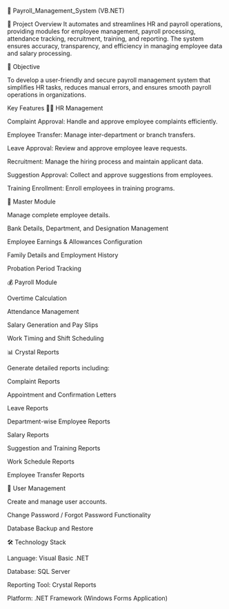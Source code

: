 ﻿🧾 Payroll_Management_System (VB.NET)

📖 Project Overview
It automates and streamlines HR and payroll operations, providing modules for employee management, payroll processing, attendance tracking, recruitment, training, and reporting.
The system ensures accuracy, transparency, and efficiency in managing employee data and salary processing.

🎯 Objective

To develop a user-friendly and secure payroll management system that simplifies HR tasks, reduces manual errors, and ensures smooth payroll operations in organizations.


Key Features
👨‍💼 HR Management

Complaint Approval: Handle and approve employee complaints efficiently.

Employee Transfer: Manage inter-department or branch transfers.

Leave Approval: Review and approve employee leave requests.

Recruitment: Manage the hiring process and maintain applicant data.

Suggestion Approval: Collect and approve suggestions from employees.

Training Enrollment: Enroll employees in training programs.



🧩 Master Module

Manage complete employee details.

Bank Details, Department, and Designation Management

Employee Earnings & Allowances Configuration

Family Details and Employment History

Probation Period Tracking


💰 Payroll Module

Overtime Calculation

Attendance Management

Salary Generation and Pay Slips

Work Timing and Shift Scheduling


📊 Crystal Reports

Generate detailed reports including:

Complaint Reports

Appointment and Confirmation Letters

Leave Reports

Department-wise Employee Reports

Salary Reports

Suggestion and Training Reports

Work Schedule Reports

Employee Transfer Reports


🔐 User Management

Create and manage user accounts.

Change Password / Forgot Password Functionality

Database Backup and Restore


🛠️ Technology Stack

Language: Visual Basic .NET

Database: SQL Server

Reporting Tool: Crystal Reports

Platform: .NET Framework (Windows Forms Application)

